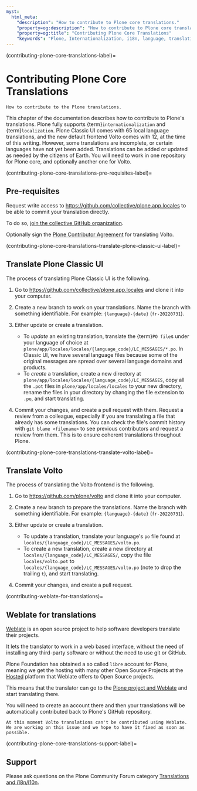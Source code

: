 ```yaml
---
myst:
  html_meta:
    "description": "How to contribute to Plone core translations."
    "property=og:description": "How to contribute to Plone core translations."
    "property=og:title": "Contributing Plone Core Translations"
    "keywords": "Plone, Internationalization, i18n, language, translation, localization"
---
```


(contributing-plone-core-translations-label)=

# Contributing Plone Core Translations

```{admonition} Description
How to contribute to the Plone translations.
```

This chapter of the documentation describes how to contribute to Plone's translations.
Plone fully supports {term}`internationalization` and {term}`localization`.
Plone Classic UI comes with 65 local language translations, and the new default frontend Volto comes with 12, at the time of this writing.
However, some translations are incomplete, or certain languages have not yet been added.
Translations can be added or updated as needed by the citizens of Earth.
You will need to work in one repository for Plone core, and optionally another one for Volto.


(contributing-plone-core-translations-pre-requisites-label)=

## Pre-requisites

Request write access to https://github.com/collective/plone.app.locales to be able to commit your translation directly.

To do so, [join the collective GitHub organization](https://collective.github.io/).

Optionally sign the [Plone Contributor Agreement](https://plone.org/foundation/contributors-agreement) for translating Volto.


(contributing-plone-core-translations-translate-plone-classic-ui-label)=

## Translate Plone Classic UI

The process of translating Plone Classic UI is the following.

1.  Go to https://github.com/collective/plone.app.locales and clone it into your computer.

2.  Create a new branch to work on your translations.
    Name the branch with something identifiable.
    For example: `{language}-{date}` (`fr-20220731`).

3.  Either update or create a translation.

    -   To _update_ an existing translation, translate the {term}`PO file`s under your language of choice at `plone/app/locales/locales/{language_code}/LC_MESSAGES/*.po`.
    In Classic UI, we have several language files because some of the original messages are spread over several language domains and products.
    -   To _create_ a translation, create a new directory at `plone/app/locales/locales/{language_code}/LC_MESSAGES`, copy all the `.pot` files in `plone/app/locales/locales` to your new directory, rename the files in your directory by changing the file extension to `.po`, and start translating.

4.  Commit your changes, and create a pull request with them.
    Request a review from a colleague, especially if you are translating a file that already has some translations.
    You can check the file's commit history with `git blame <filename>` to see previous contributors and request a review from them.
    This is to ensure coherent translations throughout Plone.


(contributing-plone-core-translations-translate-volto-label)=

## Translate Volto

The process of translating the Volto frontend is the following.

1.  Go to https://github.com/plone/volto and clone it into your computer.

2.  Create a new branch to prepare the translations.
    Name the branch with something identifiable.
    For example: `{language}-{date}` (`fr-20220731`).

3.  Either update or create a translation.

    -  To update a translation, translate your language's `po` file found at `locales/{language_code}/LC_MESSAGES/volto.po`.
    -  To create a new translation, create a new directory at `locales/{language_code}/LC_MESSAGES/`, copy the file `locales/volto.pot` to `locales/{language_code}/LC_MESSAGES/volto.po` (note to drop the trailing `t`), and start translating.

4. Commit your changes, and create a pull request.

(contributing-weblate-for-translations)=

## Weblate for translations

[Weblate](https://weblate.org/) is an open source project to help software developers translate their projects.

It lets the translator to work in a web based interface, without the need of installing any third-party software or without the need to use git or GitHub.

Plone Foundation has obtained a so called `libre` account for Plone, meaning we get the hosting with many other Open Source Projects at the [Hosted](https://hosted.weblate.org/) platform that Weblate offers to Open Source projects.

This means that the translator can go to the [Plone project and Weblate](https://hosted.weblate.org/projects/plone/) and start translating there.

You will need to create an account there and then your translations will be automatically contributed back to Plone's GitHub repository.

```{note}
At this moment Volto translations can't be contributed using Weblate. We are working on this issue and we hope to have it fixed as soon as possible.
```


(contributing-plone-core-translations-support-label)=

## Support

Please ask questions on the Plone Community Forum category [Translations and i18n/l10n](https://community.plone.org/c/development/i18nl10n/42).
